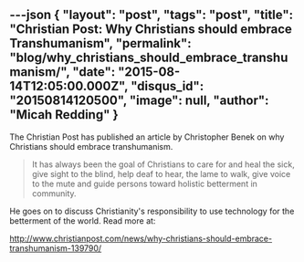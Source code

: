 ---json
{
	"layout": "post",
	"tags": "post",
    "title": "Christian Post: Why Christians should embrace Transhumanism",
    "permalink": "blog/why_christians_should_embrace_transhumanism/",
    "date": "2015-08-14T12:05:00.000Z",
    "disqus_id": "20150814120500",
    "image":  null,
    "author": "Micah Redding"
}
---

<p>The Christian Post has published an article by Christopher Benek on why Christians should embrace transhumanism.</p>
<blockquote>
<p>It has always been the goal of Christians to care for and heal the sick, give sight to the blind, help deaf to hear, the lame to walk, give voice to the mute and guide persons toward holistic betterment in community.&nbsp;</p>
</blockquote>

<p>He goes on to discuss Christianity's responsibility to use technology for the betterment of the world. Read more at:</p>
<p><a href="http://www.christianpost.com/news/why-christians-should-embrace-transhumanism-139790/">http://www.christianpost.com/news/why-christians-should-embrace-transhumanism-139790/</a></p>
    
